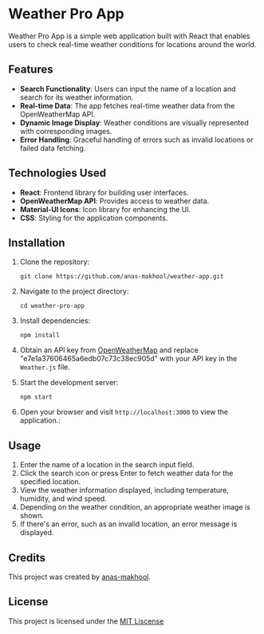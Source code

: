 # Weather Pro App

Weather Pro App is a simple web application built with React that enables users to check real-time weather conditions for locations around the world.

## Features

- **Search Functionality**: Users can input the name of a location and search for its weather information.
- **Real-time Data**: The app fetches real-time weather data from the OpenWeatherMap API.
- **Dynamic Image Display**: Weather conditions are visually represented with corresponding images.
- **Error Handling**: Graceful handling of errors such as invalid locations or failed data fetching.

## Technologies Used

- **React**: Frontend library for building user interfaces.
- **OpenWeatherMap API**: Provides access to weather data.
- **Material-UI Icons**: Icon library for enhancing the UI.
- **CSS**: Styling for the application components.

## Installation

1. Clone the repository:
   ```
   git clone https://github.com/anas-makhool/weather-app.git
   ```
   
2. Navigate to the project directory:
   ```
   cd weather-pro-app
   ```
   
3. Install dependencies:
   ```
   npm install
   ```
   
  4. Obtain an API key from [OpenWeatherMap](https://openweathermap.org/) and replace "e7e1a37606465a6edb07c73c38ec905d" with your API key in the `Weather.js` file. 

5. Start the development server:
   ```
   npm start
   ```

6. Open your browser and visit `http://localhost:3000` to view the application.:

 ## Usage

 1. Enter the name of a location in the search input field.
 1. Click the search icon or press Enter to fetch weather data for the specified location.
 1. View the weather information displayed, including temperature, humidity, and wind speed.
 1. Depending on the weather condition, an appropriate weather image is shown.
 1. If there's an error, such as an invalid location, an error message is displayed.

## Credits

This project was created by [anas-makhool](https://github.com/anas-makhool).

## License

This project is licensed under the [MIT Liscense](LICENSE)
